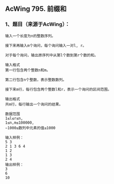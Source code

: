 ## AcWing 795. 前缀和

### 1、题目（来源于AcWing）：

```
输入一个长度为n的整数序列。

接下来再输入m个询问，每个询问输入一对l, r。

对于每个询问，输出原序列中从第l个数到第r个数的和。

输入格式
第一行包含两个整数n和m。

第二行包含n个整数，表示整数数列。

接下来m行，每行包含两个整数l和r，表示一个询问的区间范围。

输出格式
共m行，每行输出一个询问的结果。

数据范围
1≤l≤r≤n,
1≤n,m≤100000,
−1000≤数列中元素的值≤1000

输入样例：
5 3
2 1 3 6 4
1 2
1 3
2 4
输出样例：
3
6
10
```